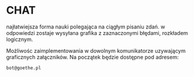 # CHAT

najłatwiejsza forma nauki polegająca na ciągłym pisaniu zdań.
w odpowiedzi zostaje wysyłana grafika z zaznaczonymi błędami, rozkładem logicznym.

Możliwośc zaimplementowania w dowolnym komunikatorze uzywającym graficznych załączników.
Na początek będzie dostępne pod adresem:

    bot@goethe.pl

